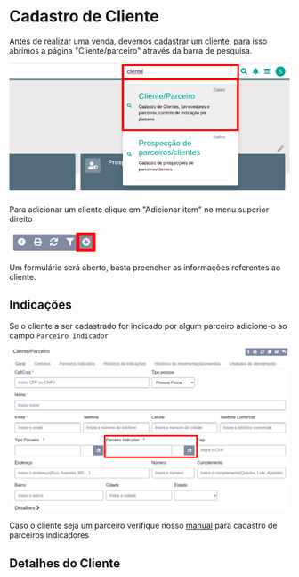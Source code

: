 # Cadastro de Cliente

Antes de realizar uma venda, devemos cadastrar um cliente, para isso abrimos a página "Cliente/parceiro" através da barra de pesquisa.

![Busca pagina parceiro](/ui/assets/manuais-de-uso/cliente-parceiro/1-cliente-parceiro.png)

Para adicionar um cliente clique em "Adicionar item" no menu superior direito

![Adicionando cliente](/ui/assets/manuais-de-uso/cliente-parceiro/2-cliente-parceiro.png)

Um formulário será aberto, basta preencher as informações referentes ao cliente.

## Indicações

Se o cliente a ser cadastrado for indicado por algum parceiro adicione-o ao campo `Parceiro Indicador`

![Parceiro indicador](/ui/assets/manuais-de-uso/cliente-parceiro/4-cliente-parceiro.png)

Caso o cliente seja um parceiro verifique nosso <a href="/ui/Iniciando/Uso/cadastro_parceiro.md">manual</a> para cadastro de parceiros indicadores

## Detalhes do Cliente


